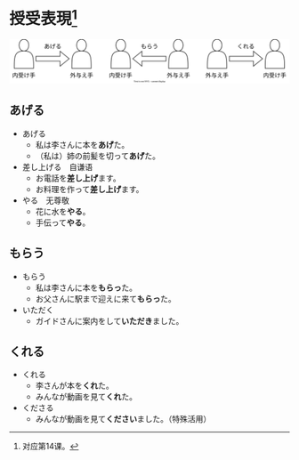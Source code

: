 # 授受表現[^title]

![授受動詞](../image/ageru-morau-kureru.svg)

## あげる
- あげる
  - 私は李さんに本を**あげ**た。
  - （私は）姉の前髪を切って**あげ**た。
- 差し上げる　自谦语
  - お電話を**差し上げ**ます。
  - お料理を作って**差し上げ**ます。
- やる　无尊敬
  - 花に水を**やる**。
  - 手伝って**やる**。

## もらう
- もらう
  - 私は李さんに本を**もらっ**た。
  - お父さんに駅まで迎えに来て**もらっ**た。
- いただく
  - ガイドさんに案内をして**いただき**ました。

## くれる
- くれる
  - 李さんが本を**くれ**た。
  - みんなが動画を見て**くれ**た。
- くださる
  - みんなが動画を見て**ください**ました。（特殊活用）

[^title]: 对应第14课。
